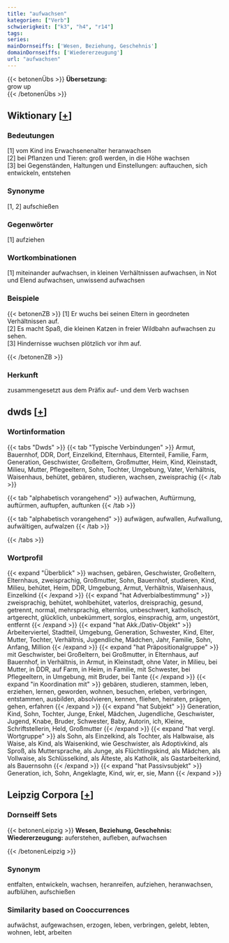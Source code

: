 ```yaml
---
title: "aufwachsen"
kategorien: ["Verb"]
schwierigkeit: ["k3", "h4", "r14"]
tags:
series:
mainDornseiffs: ['Wesen, Beziehung, Geschehnis']
domainDornseiffs: ['Wiedererzeugung']
url: "aufwachsen"
---
```


{{< betonenÜbs >}}
**Übersetzung:**  
grow up  
{{< /betonenÜbs >}}

## Wiktionary [[+](https://de.wiktionary.org/wiki/aufwachsen)]

### Bedeutungen
[1] vom Kind ins Erwachsenenalter heranwachsen  
[2] bei Pflanzen und Tieren: groß werden, in die Höhe wachsen  
[3] bei Gegenständen, Haltungen und Einstellungen: auftauchen, sich entwickeln, entstehen  

### Synonyme
[1, 2] aufschießen  

### Gegenwörter
[1] aufziehen  

### Wortkombinationen
[1] miteinander aufwachsen, in kleinen Verhältnissen aufwachsen, in Not und Elend aufwachsen, unwissend aufwachsen  

### Beispiele
{{< betonenZB >}}
[1] Er wuchs bei seinen Eltern in geordneten Verhältnissen auf.  
[2] Es macht Spaß, die kleinen Katzen in freier Wildbahn aufwachsen zu sehen.  
[3] Hindernisse wuchsen plötzlich vor ihm auf.  

{{< /betonenZB >}}
### Herkunft
zusammengesetzt aus dem Präfix auf- und dem Verb wachsen  



## dwds [[+](https://www.dwds.de/wb/aufwachsen)]

### Wortinformation
{{< tabs "Dwds" >}}
{{< tab "Typische Verbindungen" >}}
Armut, Bauernhof, DDR, Dorf, Einzelkind, Elternhaus, Elternteil, Familie, Farm, Generation, Geschwister, Großeltern, Großmutter, Heim, Kind, Kleinstadt, Milieu, Mutter, Pflegeeltern, Sohn, Tochter, Umgebung, Vater, Verhältnis, Waisenhaus, behütet, gebären, studieren, wachsen, zweisprachig
{{< /tab >}}

{{< tab "alphabetisch vorangehend" >}}
aufwachen, Auftürmung, auftürmen, auftupfen, auftunken
{{< /tab >}}

{{< tab "alphabetisch vorangehend" >}}
aufwägen, aufwallen, Aufwallung, aufwältigen, aufwalzen
{{< /tab >}}

{{< /tabs >}}

### Wortprofil
{{< expand "Überblick" >}} wachsen, gebären, Geschwister, Großeltern, Elternhaus, zweisprachig, Großmutter, Sohn, Bauernhof, studieren, Kind, Milieu, behütet, Heim, DDR, Umgebung, Armut, Verhältnis, Waisenhaus, Einzelkind {{< /expand >}}
{{< expand "hat Adverbialbestimmung" >}} zweisprachig, behütet, wohlbehütet, vaterlos, dreisprachig, gesund, getrennt, normal, mehrsprachig, elternlos, unbeschwert, katholisch, artgerecht, glücklich, unbekümmert, sorglos, einsprachig, arm, ungestört, entfernt {{< /expand >}}
{{< expand "hat Akk./Dativ-Objekt" >}} Arbeiterviertel, Stadtteil, Umgebung, Generation, Schwester, Kind, Elter, Mutter, Tochter, Verhältnis, Jugendliche, Mädchen, Jahr, Familie, Sohn, Anfang, Million {{< /expand >}}
{{< expand "hat Präpositionalgruppe" >}} mit Geschwister, bei Großeltern, bei Großmutter, in Elternhaus, auf Bauernhof, in Verhältnis, in Armut, in Kleinstadt, ohne Vater, in Milieu, bei Mutter, in DDR, auf Farm, in Heim, in Familie, mit Schwester, bei Pflegeeltern, in Umgebung, mit Bruder, bei Tante {{< /expand >}}
{{< expand "in Koordination mit" >}} gebären, studieren, stammen, leben, erziehen, lernen, geworden, wohnen, besuchen, erleben, verbringen, entstammen, ausbilden, absolvieren, kennen, fliehen, heiraten, prägen, gehen, erfahren {{< /expand >}}
{{< expand "hat Subjekt" >}} Generation, Kind, Sohn, Tochter, Junge, Enkel, Mädchen, Jugendliche, Geschwister, Jugend, Knabe, Bruder, Schwester, Baby, Autorin, ich, Kleine, Schriftstellerin, Held, Großmutter {{< /expand >}}
{{< expand "hat vergl. Wortgruppe" >}} als Sohn, als Einzelkind, als Tochter, als Halbwaise, als Waise, als Kind, als Waisenkind, wie Geschwister, als Adoptivkind, als Sproß, als Muttersprache, als Junge, als Flüchtlingskind, als Mädchen, als Vollwaise, als Schlüsselkind, als Älteste, als Katholik, als Gastarbeiterkind, als Bauernsohn {{< /expand >}}
{{< expand "hat Passivsubjekt" >}} Generation, ich, Sohn, Angeklagte, Kind, wir, er, sie, Mann {{< /expand >}}

## Leipzig Corpora [[+](https://corpora.uni-leipzig.de/en/res?word=aufwachsen&corpusId=deu_newscrawl-public_2018)]

### Dornseiff Sets
{{< betonenLeipzig >}}
**Wesen, Beziehung, Geschehnis:**  
**Wiedererzeugung:** auferstehen, aufleben, aufwachsen  

{{< /betonenLeipzig >}}

### Synonym
entfalten, entwickeln, wachsen, heranreifen, aufziehen, heranwachsen, aufblühen, aufschießen


### Similarity based on Cooccurrences
aufwächst, aufgewachsen, erzogen, leben, verbringen, gelebt, lebten, wohnen, lebt, arbeiten

